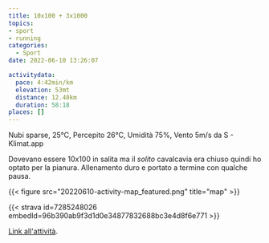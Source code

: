 ```yaml
---
title: 10x100 + 3x1000
topics:
- sport
- running
categories: 
  - Sport
date: 2022-06-10 13:26:07

activitydata:
  pace: 4:42min/km
  elevation: 53mt
  distance: 12.40km
  duration: 58:18
places: []
---
```


Nubi sparse, 25°C, Percepito 26°C, Umidità 75%, Vento 5m/s da S - Klimat.app

<!--more-->

Dovevano essere 10x100 in salita ma il _solito_ cavalcavia era chiuso quindi ho optato per la pianura.
Allenamento duro e portato a termine con qualche pausa.


{{<  figure src="20220610-activity-map_featured.png" title="map" >}}


{{< strava id=7285248026 embedId=96b390ab9f3d1d0e34877832688bc3e4d8f6e771 >}}

[Link all'attività](https://strava.com/activities/7285248026).
